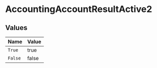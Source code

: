 # AccountingAccountResultActive2


## Values

| Name    | Value   |
| ------- | ------- |
| `True`  | true    |
| `False` | false   |